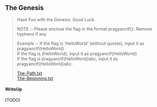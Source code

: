 ## The Genesis

> Have Fun with the Genesis. Good Luck.
>
> NOTE :- Please enclose the flag in the format pragyanctf{<flag>}. Remove hyphens if any
> 
> Example :- If the flag is 'HelloWorld' (without quotes), input it as pragyanctf{HelloWorld} <br>
> If the flag is {HelloWorld}, input it as pragyanctf{HelloWorld} <br>
> If the flag is pragyanctf{HelloWorld}abc, input it as pragyanctf{HelloWorld}abc.
> 
> [The-Path.txt](./The-Path.txt) <br>
> [The-Beginning.txt](./The-Beginning.txt)

#### WriteUp

(TODO)